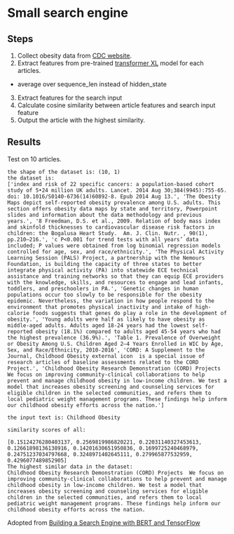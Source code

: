 # Small search engine 

## Steps
1. Collect obesity data from [CDC website](https://www.cdc.gov/obesity/index.html).
2. Extract features from pre-trained [transformer XL](https://huggingface.co/transformers/model_doc/transformerxl.html#transfoxlmodel) model for each articles.
  - average over sequence_len instead of hidden_state 
3. Extract features for the search input 
4. Calculate cosine similarity between article features and search input feature
5. Output the article with the highest similarity. 


## Results 
Test on 10 articles.
```
the shape of the dataset is: (10, 1)
the dataset is:
['index and risk of 22 specific cancers: a population-based cohort study of 5•24 million UK adults. Lancet. 2014 Aug 30;384(9945):755-65. doi: 10.1016/S0140-6736(14)60892-8. Epub 2014 Aug 13.', 'The Obesity Maps depict self-reported obesity prevalence among U.S. adults. This section offers obesity data maps by state and territory, Powerpoint slides and information about the data methodology and previous years.', '8 Freedman, D.S. et al., 2009. Relation of body mass index and skinfold thicknesses to cardiovascular disease risk factors in children: the Bogalusa Heart Study.  Am. J. Clin. Nutr. , 90(1), pp.210–216.', 'c P<0.001 for trend tests with all years’ data included; P values were obtained from log binomial regression models controlled for age, sex, and race/ethnicity.', 'The Physical Activity Learning Session (PALS) Project, a partnership with the Nemours Foundation, is building the capacity of three states to better integrate physical activity (PA) into statewide ECE technical assistance and training networks so that they can equip ECE providers with the knowledge, skills, and resources to engage and lead infants, toddlers, and preschoolers in PA.', 'Genetic changes in human populations occur too slowly to be responsible for the obesity epidemic. Nevertheless, the variation in how people respond to the environment that promotes physical inactivity and intake of high-calorie foods suggests that genes do play a role in the development of obesity.', 'Young adults were half as likely to have obesity as middle-aged adults. Adults aged 18-24 years had the lowest self-reported obesity (18.1%) compared to adults aged 45-54 years who had the highest prevalence (36.9%).', 'Table 1. Prevalence of Overweight or Obesity Among U.S. Children Aged 2–4 Years Enrolled in WIC by Age, Sex, and Race/Ethnicity, 2010-2016', 'CORD: A Supplement to the Journal, Childhood Obesity external icon  is a special issue of research articles of baseline assessments related to the CORD Project.', 'Childhood Obesity Research Demonstration (CORD) Projects  We focus on improving community-clinical collaborations to help prevent and manage childhood obesity in low-income children. We test a model that increases obesity screening and counseling services for eligible children in the selected communities, and refers them to local pediatric weight management programs. These findings help inform our childhood obesity efforts across the nation.']

the input text is: Childhood Obesity

similarity scores of all:

[0.15124276280403137, 0.2569819986820221, 0.22031140327453613, 0.12661898136138916, 0.14201630651950836, 0.1699725240468979, 0.24751237034797668, 0.3248971402645111, 0.279965877532959, 0.4296077489852905]
The highest similar data in the dataset: 
Childhood Obesity Research Demonstration (CORD) Projects  We focus on improving community-clinical collaborations to help prevent and manage childhood obesity in low-income children. We test a model that increases obesity screening and counseling services for eligible children in the selected communities, and refers them to local pediatric weight management programs. These findings help inform our childhood obesity efforts across the nation.
```

Adopted from [Building a Search Engine with BERT and TensorFlow](https://towardsdatascience.com/building-a-search-engine-with-bert-and-tensorflow-c6fdc0186c8a)

